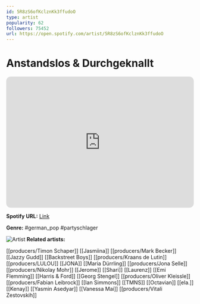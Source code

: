 ```yaml
---
id: 5R8zS6ofKclznKk3ffudoO
type: artist
popularity: 62
followers: 75452
url: https://open.spotify.com/artist/5R8zS6ofKclznKk3ffudoO
---
```

# Anstandslos & Durchgeknallt

<iframe style="border-radius:12px" src="https://open.spotify.com/embed/artist/5R8zS6ofKclznKk3ffudoO" width="100%" height="352" frameBorder="0" allowfullscreen="" allow="autoplay; clipboard-write; encrypted-media; fullscreen; picture-in-picture" loading="lazy"></iframe>

**Spotify URL:** [Link](https://open.spotify.com/artist/5R8zS6ofKclznKk3ffudoO)

**Genre:**  #german_pop #partyschlager

![Artist](https://i.scdn.co/image/ab6761610000e5ebb0e75bda8fe1f056a8724b01)
**Related artists:**

[[producers/Timon Schaper]]
[[Jasmiina]]
[[producers/Mark Becker]]
[[Jazzy Gudd]]
[[Backstreet Boys]]
[[producers/Kraans de Lutin]]
[[producers/LULOU]]
[[JONA]]
[[Maria Dürrling]]
[[producers/Jona Selle]]
[[producers/Nikolay Mohr]]
[[Jerome]]
[[Shari]]
[[Laurenz]]
[[Emi Flemming]]
[[Harris & Ford]]
[[Georg Stengel]]
[[producers/Oliver Kleissle]]
[[producers/Fabian Leibrock]]
[[Ian Simmons]]
[[TMNS]]
[[Octavian]]
[[ela.]]
[[Kenay]]
[[Yasmin Asedyar]]
[[Vanessa Mai]]
[[producers/Vitali Zestovskih]]
